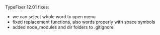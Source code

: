 T y p e F i x e r 
 
12.01 fixes:

- we can select whole word to open menu
- fixed replacement functions, also words properly with space symbols
- added node_modules and dir folders to .gitignore
